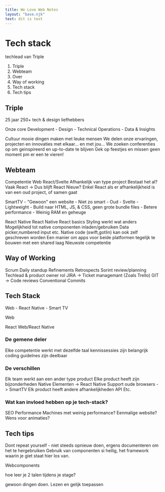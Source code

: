 ```yaml
---
title: We Love Web Notes
layout: "base.njk"
text: dit is text
---
```


# Tech stack

techlead van Triple

1. Triple
2. Webteam
3. Over
4. Way of working
5. Tech stack
6. Tech tips

## Triple

25 jaar
250+ tech & design liefhebbers

Onze core
  Development - Design - Technical Operations - Data & Insights

Cultuur
  mooie dingen maken met leuke mensen
  We delen onze ervaringen, projecten en innovaties met elkaar... en met jou...
  We zoeken conferenties op om geinspireerd en up-to-date te blijven
  Gek op feestjes en missen geen moment pm er een te vieren!

## Webteam

Competentie
  Web
    React/Svelte
    Afhankelijk van type project
      Bestaat het al? Vaak React -> Dus blijft React
      Nieuw?
        Enkel React als er afhankelijkheid is van een oud project, of samen gaat

  SmartTV
    - "Gewoon" een website
    - Niet zo smart
    - Oud
    - Svelte
      - Lightweight
      - Build naar HTML, JS, & CSS, geen grote bundle files
      - Betere performance
    - Weinig RAM en geheuge

  React Native
    React Native
      React basics
      Styling werkt wat anders
      Mogelijkheid tot native componenten inladen/gebruiken
        Data picker,numbered input etc.
        Native code (swift,gotlin) kan ook zelf geschreven worden
      Een manier om apps voor beide platformen tegelijk te bouwen met een shared laag
      Nieuwste competentie

## Way of Working

Scrum
  Daily standup
  Refinements
  Retrospects
  Sorint review/planning
  Techlead & product owner rol
JIRA -> Ticket managemant (Zoals Trello)
GIT -> Code reviews
Conventional Commits

## Tech Stack

Web - React Native - Smart TV

Web

React
  Web/React Native

### De gemene deler

Elke competentie werkt met dezelfde taal
kennissessies zijn belangrijk
coding guidelnes zijn deelbaar

### De verschillen

Elk team werkt aan een ander type product
Elke product heeft zijn bijzonderheden
  Native Elementen -> React Native
  Support oude browsers -> SmartTV
Elk product heeft andere afhankelijkheden
  API
  Etc.

### Wat kan invloed hebben op je tech-stack?

SEO Performance
Machines met weinig performance?
Eenmalige website?
Wens voor animaties?

## Tech tips

Dont repeat yourself - niet steeds opnieuw doen, ergens documenteren om het te hergebruiken
Gebruik van componenten si heilig, het framework waarin je giet staat hier los van.

Webcomponents

hoe leer je 2 talen tijdens je stage?

gewoon dingen doen.
Lezen en gelijk toepassen


